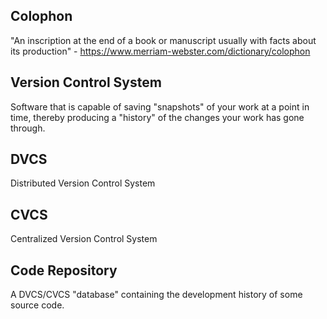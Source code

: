 ## Colophon
"An inscription at the end of a book or manuscript usually with facts about its production" - https://www.merriam-webster.com/dictionary/colophon

## Version Control System
Software that is capable of saving "snapshots" of your work at a point in time, thereby producing a "history" of the changes your work has gone through.

## DVCS
Distributed Version Control System

## CVCS
Centralized Version Control System

## Code Repository
A DVCS/CVCS "database" containing the development history of some source code.


